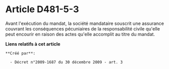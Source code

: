 # Article D481-5-3

Avant l'exécution du mandat, la société mandataire souscrit une assurance couvrant les conséquences pécuniaires de la
responsabilité civile qu'elle peut encourir en raison des actes qu'elle accomplit au titre du mandat.

**Liens relatifs à cet article**

	**Créé par**:

	  - Décret n°2009-1687 du 30 décembre 2009 - art. 3
